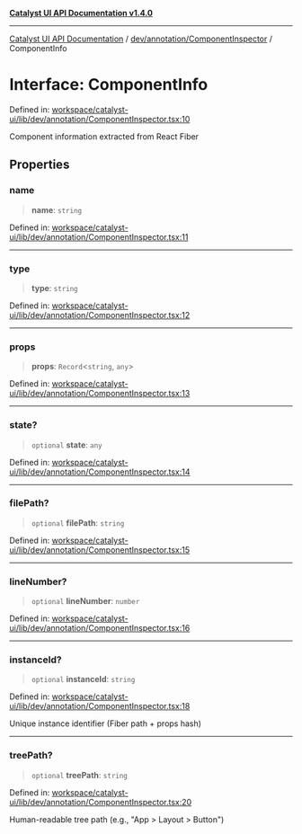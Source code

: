 [**Catalyst UI API Documentation v1.4.0**](../../../../README.md)

---

[Catalyst UI API Documentation](../../../../README.md) / [dev/annotation/ComponentInspector](../README.md) / ComponentInfo

# Interface: ComponentInfo

Defined in: [workspace/catalyst-ui/lib/dev/annotation/ComponentInspector.tsx:10](https://github.com/TheBranchDriftCatalyst/catalyst-ui/blob/main/lib/dev/annotation/ComponentInspector.tsx#L10)

Component information extracted from React Fiber

## Properties

### name

> **name**: `string`

Defined in: [workspace/catalyst-ui/lib/dev/annotation/ComponentInspector.tsx:11](https://github.com/TheBranchDriftCatalyst/catalyst-ui/blob/main/lib/dev/annotation/ComponentInspector.tsx#L11)

---

### type

> **type**: `string`

Defined in: [workspace/catalyst-ui/lib/dev/annotation/ComponentInspector.tsx:12](https://github.com/TheBranchDriftCatalyst/catalyst-ui/blob/main/lib/dev/annotation/ComponentInspector.tsx#L12)

---

### props

> **props**: `Record`\<`string`, `any`\>

Defined in: [workspace/catalyst-ui/lib/dev/annotation/ComponentInspector.tsx:13](https://github.com/TheBranchDriftCatalyst/catalyst-ui/blob/main/lib/dev/annotation/ComponentInspector.tsx#L13)

---

### state?

> `optional` **state**: `any`

Defined in: [workspace/catalyst-ui/lib/dev/annotation/ComponentInspector.tsx:14](https://github.com/TheBranchDriftCatalyst/catalyst-ui/blob/main/lib/dev/annotation/ComponentInspector.tsx#L14)

---

### filePath?

> `optional` **filePath**: `string`

Defined in: [workspace/catalyst-ui/lib/dev/annotation/ComponentInspector.tsx:15](https://github.com/TheBranchDriftCatalyst/catalyst-ui/blob/main/lib/dev/annotation/ComponentInspector.tsx#L15)

---

### lineNumber?

> `optional` **lineNumber**: `number`

Defined in: [workspace/catalyst-ui/lib/dev/annotation/ComponentInspector.tsx:16](https://github.com/TheBranchDriftCatalyst/catalyst-ui/blob/main/lib/dev/annotation/ComponentInspector.tsx#L16)

---

### instanceId?

> `optional` **instanceId**: `string`

Defined in: [workspace/catalyst-ui/lib/dev/annotation/ComponentInspector.tsx:18](https://github.com/TheBranchDriftCatalyst/catalyst-ui/blob/main/lib/dev/annotation/ComponentInspector.tsx#L18)

Unique instance identifier (Fiber path + props hash)

---

### treePath?

> `optional` **treePath**: `string`

Defined in: [workspace/catalyst-ui/lib/dev/annotation/ComponentInspector.tsx:20](https://github.com/TheBranchDriftCatalyst/catalyst-ui/blob/main/lib/dev/annotation/ComponentInspector.tsx#L20)

Human-readable tree path (e.g., "App > Layout > Button")
